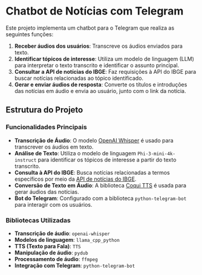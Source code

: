 # Chatbot de Notícias com Telegram

Este projeto implementa um chatbot para o Telegram que realiza as seguintes funções:

1. **Receber áudios dos usuários**: Transcreve os áudios enviados para texto.
2. **Identificar tópicos de interesse**: Utiliza um modelo de linguagem (LLM) para interpretar o texto transcrito e identificar o assunto principal.
3. **Consultar a API de notícias do IBGE**: Faz requisições à API do IBGE para buscar notícias relacionadas ao tópico identificado.
4. **Gerar e enviar áudios de resposta**: Converte os títulos e introduções das notícias em áudio e envia ao usuário, junto com o link da notícia.

## Estrutura do Projeto

### Funcionalidades Principais
- **Transcrição de Áudio**: O modelo [OpenAI Whisper](https://github.com/openai/whisper) é usado para transcrever os áudios em texto.
- **Análise de Texto**: Utiliza o modelo de linguagem `Phi-3-mini-4k-instruct` para identificar os tópicos de interesse a partir do texto transcrito.
- **Consulta à API do IBGE**: Busca notícias relacionadas a termos específicos por meio da [API de notícias do IBGE](https://servicodados.ibge.gov.br/api/docs/noticias?versao=3).
- **Conversão de Texto em Áudio**: A biblioteca [Coqui TTS](https://github.com/coqui-ai/TTS) é usada para gerar áudios das notícias.
- **Bot do Telegram**: Configurado com a biblioteca `python-telegram-bot` para interagir com os usuários.

### Bibliotecas Utilizadas
- **Transcrição de áudio**: `openai-whisper`
- **Modelos de linguagem**: `llama_cpp_python`
- **TTS (Texto para Fala)**: `TTS`
- **Manipulação de áudio**: `pydub`
- **Processamento de áudio**: `ffmpeg`
- **Integração com Telegram**: `python-telegram-bot`
